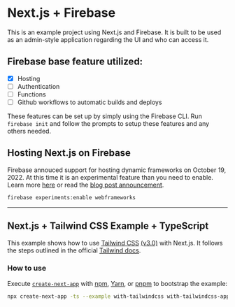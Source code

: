 # Next.js + Firebase

This is an example project using Next.js and Firebase. It is built to be used as an admin-style application regarding the UI and who can access it.

## Firebase base feature utilized:

- [x] Hosting
- [ ] Authentication
- [ ] Functions
- [ ] Github workflows to automatic builds and deploys

These features can be set up by simply using the Firebase CLI. Run `firebase init` and follow the prompts to setup these features and any others needed.

## Hosting Next.js on Firebase

Firebase annouced support for hosting dynamic frameworks on October 19, 2022. At this time it is an experimental feature than you need to enable. Learn more [here](https://firebase.google.com/docs/hosting/frameworks-overview) or read the [blog post announcement](https://firebase.blog/posts/2022/10/whats-new-at-Firebase-Summit-2022).

```sh
firebase experiments:enable webframeworks
```

---

## Next.js + Tailwind CSS Example + TypeScript

This example shows how to use [Tailwind CSS](https://tailwindcss.com/) [(v3.0)](https://tailwindcss.com/blog/tailwindcss-v3) with Next.js. It follows the steps outlined in the official [Tailwind docs](https://tailwindcss.com/docs/guides/nextjs).

### How to use

Execute [`create-next-app`](https://github.com/vercel/next.js/tree/canary/packages/create-next-app) with [npm](https://docs.npmjs.com/cli/init), [Yarn](https://yarnpkg.com/lang/en/docs/cli/create/), or [pnpm](https://pnpm.io) to bootstrap the example:

```bash
npx create-next-app -ts --example with-tailwindcss with-tailwindcss-app
```
